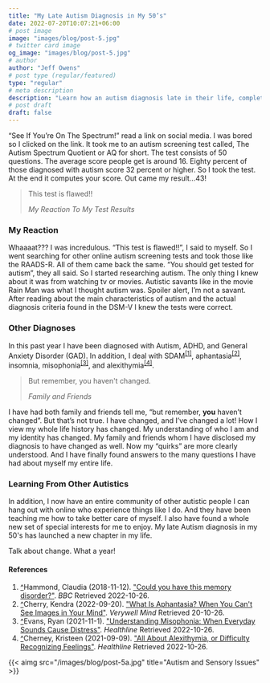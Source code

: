 ```yaml
---
title: "My Late Autism Diagnosis in My 50’s"
date: 2022-07-20T10:07:21+06:00
# post image
image: "images/blog/post-5.jpg"
# twitter card image
og_image: "images/blog/post-5.jpg"
# author
author: "Jeff Owens"
# post type (regular/featured)
type: "regular"
# meta description
description: "Learn how an autism diagnosis late in their life, completely changed them."
# post draft
draft: false
---
```


“See If You’re On The Spectrum!” read a link on social media. I was bored so I clicked on the link. It took me to an autism screening test called, The Autism Spectrum Quotient or AQ for short. The test consists of 50 questions. The average score people get is around 16. Eighty percent of those diagnosed with autism score 32 percent or higher. So I took the test. At the end it computes your score. Out came my result…43! 

> This test is flawed!!
>
> <cite>My Reaction To My Test Results</cite>

<h3 class="h4 my-4">My Reaction</h3>
Whaaaat??? I was incredulous. “This test is flawed!!”, I said to myself. So I went searching for other online autism screening tests and took those like the RAADS-R. All of them came back the same. “You should get tested for autism”, they all said. So I started researching autism. The only thing I knew about it was from watching tv or movies. Autistic savants like in the movie Rain Man was what I thought autism was. Spoiler alert, I’m not a savant. After reading about the main characteristics of autism and the actual diagnosis criteria found in the DSM-V I knew the tests were correct.

<h3 class="h4 my-4">Other Diagnoses</h3>
In this past year I have been diagnosed with Autism, ADHD, and General Anxiety Disorder (GAD). In addition, I deal with SDAM<sup id="_ref-1" class="reference"><a href="#_note-1" data-toggle="tooltip" title="Severely Deficient Autobiographical Memory">[1]</a></sup>, aphantasia<sup id="_ref-2" class="reference"><a href="#_note-2" data-toggle="tooltip" title="Aphantasia">[2]</a></sup>, insomnia, misophonia<sup id="_ref-3" class="reference"><a href="#_note-3" data-toggle="tooltip" title="Misophonia">[3]</a></sup>, and alexithymia<sup id="_ref-4" class="reference"><a href="#_note-4" data-toggle="tooltip" title="Alexithymia">[4]</a></sup>.

> But remember, you haven't changed.
>
> <cite>Family and Friends</cite>

I have had both family and friends tell me, “but remember, **you** haven’t changed”. But that’s not true. I have changed, and I’ve changed a lot! How I view my whole life history has changed. My understanding of who I am and my identity has changed. My family and friends whom I have disclosed my diagnosis to have changed as well. Now my “quirks” are more clearly understood. And I have finally found answers to the many questions I have had about myself my entire life.

<h3 class="h4 my-4">Learning From Other Autistics</h3>
In addition, I now have an entire community of other autistic people I can hang out with online who experience things like I do. And they have been teaching me how to take better care of myself. I also have found a whole new set of special interests for me to enjoy. My late Autism diagnosis in my 50's has launched a new chapter in my life.

Talk about change. What a year!

<h4 class="h5 my-5" id="zapme">References</h4>
<ol class="references">
<li id="_note-1"><a href="#_ref-1" class="uparrow">^</a><span>Hammond, Claudia (2018-11-12).</span> <a href="https://www.bbc.com/future/article/20181112-severely-deficient-autobiographical-memory-is-surprisi" rel="nofollow" class="external">"Could you have this memory disorder?"</a>. <cite>BBC</cite> Retrieved 2022-10-26.
</li>
<li id="_note-2"><a href="#_ref-2" class="uparrow">^</a><span>Cherry, Kendra (2022-09-20).</span> <a href="https://www.verywellmind.com/aphantasia-overview-4178710" rel="nofollow" class="external">"What Is Aphantasia? When You Can't See Images in Your Mind"</a>. <cite>Verywell Mind</cite> Retrieved 20-10-26.
</li>
<li id="_note-3"><a href="#_ref-3" class="uparrow">^</a><span>Evans, Ryan (2021-11-1).</span> <a href="https://www.healthline.com/health/misophonia" rel="nofollow" class="external">"Understanding Misophonia: When Everyday Sounds Cause Distress"</a>. <cite>Healthline</cite> Retrieved 2022-10-26.
</li>
<li id="_note-4"><a href="#_ref-4" class="uparrow">^</a><span>Cherney, Kristeen (2021-09-09).</span> <a href="https://www.healthline.com/health/autism/alexithymia" rel="nofollow" class="external">"All About Alexithymia, or Difficulty Recognizing Feelings"</a>. <cite>Healthline</cite> Retrieved 2022-10-26.
</li>
</ol>

{{< aimg  src="/images/blog/post-5a.jpg" title="Autism and Sensory Issues" >}}

